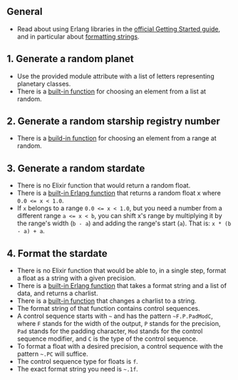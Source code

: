 ## General

- Read about using Erlang libraries in the [official Getting Started guide][getting-started-erlang-libraries], and in particular about [formatting strings][getting-started-formatted-text-output].

## 1. Generate a random planet

- Use the provided module attribute with a list of letters representing planetary classes.
- There is a [built-in function][enum-random] for choosing an element from a list at random.

## 2. Generate a random starship registry number

- There is a [build-in function][enum-random] for choosing an element from a range at random.

## 3. Generate a random stardate

- There is no Elixir function that would return a random float.
- There is a [built-in Erlang function][erl-rand-uniform] that returns a random float x where `0.0 <= x < 1.0`.
- If `x` belongs to a range `0.0 <= x < 1.0`, but you need a number from a different range `a <= x < b`, you can shift x's range by multiplying it by the range's width (`b - a`) and adding the range's start (`a`). That is: `x * (b - a) + a`.

## 4. Format the stardate

- There is no Elixir function that would be able to, in a single step, format a float as a string with a given precision.
- There is a [built-in Erlang function][erl-io-lib-format] that takes a format string and a list of data, and returns a charlist.
- There is a [built-in function][to-string] that changes a charlist to a string.
- The format string of that function contains control sequences.
- A control sequence starts with `~` and has the pattern `~F.P.PadModC`, where `F` stands for the width of the output, `P` stands for the precision, `Pad` stands for the padding character, `Mod` stands for the control sequence modifier, and `C` is the type of the control sequence.
- To format a float with a desired precision, a control sequence with the pattern `~.PC` will suffice.
- The control sequence type for floats is `f`.
- The exact format string you need is `~.1f`.

[getting-started-erlang-libraries]: https://elixir-lang.org/getting-started/erlang-libraries.html
[getting-started-formatted-text-output]: https://elixir-lang.org/getting-started/erlang-libraries.html#formatted-text-output
[enum-random]: https://hexdocs.pm/elixir/Enum.html#random/1
[erl-rand-uniform]: http://erlang.org/doc/man/rand.html#uniform-0
[erl-io-lib-format]: http://erlang.org/doc/man/io_lib.html#format-2
[to-string]: https://hexdocs.pm/elixir/Kernel.html#to_string/1
